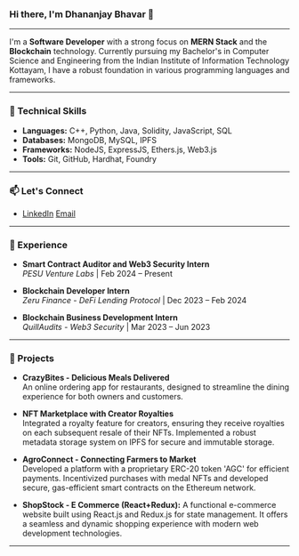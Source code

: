 ### Hi there, I'm Dhananjay Bhavar 👋
---

I'm a **Software Developer** with a strong focus on **MERN Stack** and the **Blockchain** technology. Currently pursuing my Bachelor's in Computer Science and Engineering from the Indian Institute of Information Technology Kottayam, I have a robust foundation in various programming languages and frameworks.

---

### 🔧 Technical Skills
- **Languages:** C++, Python, Java, Solidity, JavaScript, SQL
- **Databases:** MongoDB, MySQL, IPFS
- **Frameworks:** NodeJS, ExpressJS, Ethers.js, Web3.js
- **Tools:** Git, GitHub, Hardhat, Foundry

---

### 📫 Let's Connect
- [LinkedIn](https://www.linkedin.com/in/dhananjay-bhavar/)                                                    [Email](mailto:bhavardhananjay3@gmail.com)


---
### 💼 Experience

- **Smart Contract Auditor and Web3 Security Intern**  
  *PESU Venture Labs* | Feb 2024 – Present  

- **Blockchain Developer Intern**  
  *Zeru Finance - DeFi Lending Protocol* | Dec 2023 – Feb 2024  

- **Blockchain Business Development Intern**  
  *QuillAudits - Web3 Security* | Mar 2023 – Jun 2023  
---

### 🚀 Projects

- **CrazyBites - Delicious Meals Delivered**  
  An online ordering app for restaurants, designed to streamline the dining experience for both owners and customers.

- **NFT Marketplace with Creator Royalties**  
  Integrated a royalty feature for creators, ensuring they receive royalties on each subsequent resale of their NFTs. Implemented a robust metadata storage system on IPFS for secure and immutable storage.

- **AgroConnect - Connecting Farmers to Market**  
  Developed a platform with a proprietary ERC-20 token 'AGC' for efficient payments. Incentivized purchases with medal NFTs and developed secure, gas-efficient smart contracts on the Ethereum network.

- **ShopStock - E Commerce (React+Redux):** 
  A functional e-commerce website built using React.js and Redux.js for state management. It offers a seamless and dynamic shopping experience with modern web development technologies.

---


